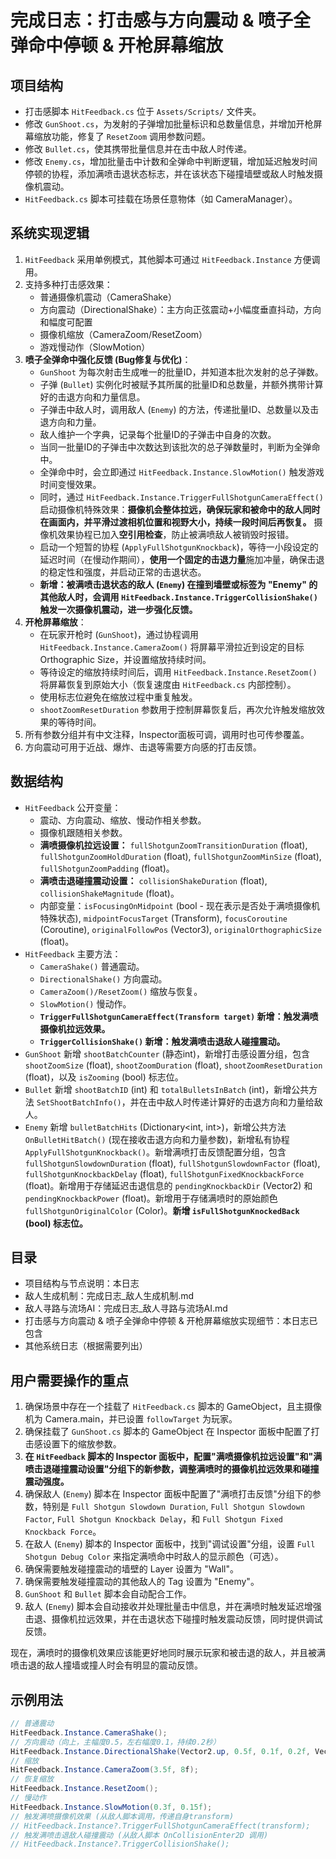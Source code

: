 # 完成日志：打击感与方向震动 & 喷子全弹命中停顿 & 开枪屏幕缩放

## 项目结构
- 打击感脚本 `HitFeedback.cs` 位于 `Assets/Scripts/` 文件夹。
- 修改 `GunShoot.cs`，为发射的子弹增加批量标识和总数量信息，并增加开枪屏幕缩放功能，修复了 `ResetZoom` 调用参数问题。
- 修改 `Bullet.cs`，使其携带批量信息并在击中敌人时传递。
- 修改 `Enemy.cs`，增加批量击中计数和全弹命中判断逻辑，增加延迟触发时间停顿的协程，添加满喷击退状态标志，并在该状态下碰撞墙壁或敌人时触发摄像机震动。
- `HitFeedback.cs` 脚本可挂载在场景任意物体（如 CameraManager）。

## 系统实现逻辑
1. `HitFeedback` 采用单例模式，其他脚本可通过 `HitFeedback.Instance` 方便调用。
2. 支持多种打击感效果：
   - 普通摄像机震动（CameraShake）
   - 方向震动（DirectionalShake）：主方向正弦震动+小幅度垂直抖动，方向和幅度可配置
   - 摄像机缩放（CameraZoom/ResetZoom）
   - 游戏慢动作（SlowMotion）
3. **喷子全弹命中强化反馈 (Bug修复与优化)**：
   - `GunShoot` 为每次射击生成唯一的批量ID，并知道本批次发射的总子弹数。
   - 子弹 (`Bullet`) 实例化时被赋予其所属的批量ID和总数量，并额外携带计算好的击退方向和力量信息。
   - 子弹击中敌人时，调用敌人 (`Enemy`) 的方法，传递批量ID、总数量以及击退方向和力量。
   - 敌人维护一个字典，记录每个批量ID的子弹击中自身的次数。
   - 当同一批量ID的子弹击中次数达到该批次的总子弹数量时，判断为全弹命中。
   - 全弹命中时，会立即通过 `HitFeedback.Instance.SlowMotion()` 触发游戏时间变慢效果。
   - 同时，通过 `HitFeedback.Instance.TriggerFullShotgunCameraEffect()` 启动摄像机特殊效果：**摄像机会整体拉远，确保玩家和被命中的敌人同时在画面内，并平滑过渡相机位置和视野大小，持续一段时间后再恢复。** 摄像机效果协程已加入**空引用检查**，防止被满喷敌人被销毁时报错。
   - 启动一个短暂的协程 (`ApplyFullShotgunKnockback`)，等待一小段设定的延迟时间（在慢动作期间），**使用一个固定的击退力量**施加冲量，确保击退的稳定性和强度，并启动正常的击退状态。
   - **新增：被满喷击退状态的敌人 (`Enemy`) 在撞到墙壁或标签为 "Enemy" 的其他敌人时，会调用 `HitFeedback.Instance.TriggerCollisionShake()` 触发一次摄像机震动，进一步强化反馈。**
4. **开枪屏幕缩放**：
   - 在玩家开枪时 (`GunShoot`)，通过协程调用 `HitFeedback.Instance.CameraZoom()` 将屏幕平滑拉近到设定的目标Orthographic Size，并设置缩放持续时间。
   - 等待设定的缩放持续时间后，调用 `HitFeedback.Instance.ResetZoom()` 将屏幕恢复到原始大小（恢复速度由 `HitFeedback.cs` 内部控制）。
   - 使用标志位避免在缩放过程中重复触发。
   - `shootZoomResetDuration` 参数用于控制屏幕恢复后，再次允许触发缩放效果的等待时间。
5. 所有参数分组并有中文注释，Inspector面板可调，调用时也可传参覆盖。
6. 方向震动可用于近战、爆炸、击退等需要方向感的打击反馈。

## 数据结构
- `HitFeedback` 公开变量：
  - 震动、方向震动、缩放、慢动作相关参数。
  - 摄像机跟随相关参数。
  - **满喷摄像机拉远设置：** `fullShotgunZoomTransitionDuration` (float), `fullShotgunZoomHoldDuration` (float), `fullShotgunZoomMinSize` (float), `fullShotgunZoomPadding` (float)。
  - **满喷击退碰撞震动设置：** `collisionShakeDuration` (float), `collisionShakeMagnitude` (float)。
  - 内部变量：`isFocusingOnMidpoint` (bool - 现在表示是否处于满喷摄像机特殊状态), `midpointFocusTarget` (Transform), `focusCoroutine` (Coroutine), `originalFollowPos` (Vector3), `originalOrthographicSize` (float)。
- `HitFeedback` 主要方法：
  - `CameraShake()` 普通震动。
  - `DirectionalShake()` 方向震动。
  - `CameraZoom()/ResetZoom()` 缩放与恢复。
  - `SlowMotion()` 慢动作。
  - **`TriggerFullShotgunCameraEffect(Transform target)` 新增：触发满喷摄像机拉远效果。**
  - **`TriggerCollisionShake()` 新增：触发满喷击退敌人碰撞震动。**
- `GunShoot` 新增 `shootBatchCounter` (静态int)，新增打击感设置分组，包含 `shootZoomSize` (float), `shootZoomDuration` (float), `shootZoomResetDuration` (float)，以及 `isZooming` (bool) 标志位。
- `Bullet` 新增 `shootBatchID` (int) 和 `totalBulletsInBatch` (int)，新增公共方法 `SetShootBatchInfo()`，并在击中敌人时传递计算好的击退方向和力量给敌人。
- `Enemy` 新增 `bulletBatchHits` (Dictionary<int, int>)，新增公共方法 `OnBulletHitBatch()` (现在接收击退方向和力量参数)，新增私有协程 `ApplyFullShotgunKnockback()`。新增满喷打击反馈配置分组，包含 `fullShotgunSlowdownDuration` (float), `fullShotgunSlowdownFactor` (float), `fullShotgunKnockbackDelay` (float), `fullShotgunFixedKnockbackForce` (float)。新增用于存储延迟击退信息的 `pendingKnockbackDir` (Vector2) 和 `pendingKnockbackPower` (float)。新增用于存储满喷时的原始颜色 `fullShotgunOriginalColor` (Color)。**新增 `isFullShotgunKnockedBack` (bool) 标志位。**

## 目录
- 项目结构与节点说明：本日志
- 敌人生成机制：完成日志_敌人生成机制.md
- 敌人寻路与流场AI：完成日志_敌人寻路与流场AI.md
- 打击感与方向震动 & 喷子全弹命中停顿 & 开枪屏幕缩放实现细节：本日志已包含
- 其他系统日志（根据需要列出）

## 用户需要操作的重点
1. 确保场景中存在一个挂载了 `HitFeedback.cs` 脚本的 GameObject，且主摄像机为 Camera.main，并已设置 `followTarget` 为玩家。
2. 确保挂载了 `GunShoot.cs` 脚本的 GameObject 在 Inspector 面板中配置了打击感设置下的缩放参数。
3. **在 `HitFeedback` 脚本的 Inspector 面板中，配置"满喷摄像机拉远设置"和"满喷击退碰撞震动设置"分组下的新参数，调整满喷时的摄像机拉远效果和碰撞震动强度。**
4. 确保敌人 (`Enemy`) 脚本在 Inspector 面板中配置了"满喷打击反馈"分组下的参数，特别是 `Full Shotgun Slowdown Duration`, `Full Shotgun Slowdown Factor`, `Full Shotgun Knockback Delay`，和 `Full Shotgun Fixed Knockback Force`。
5. 在敌人 (`Enemy`) 脚本的 Inspector 面板中，找到"调试设置"分组，设置 `Full Shotgun Debug Color` 来指定满喷命中时敌人的显示颜色（可选）。
6. 确保需要触发碰撞震动的墙壁的 Layer 设置为 "Wall"。
7. 确保需要触发碰撞震动的其他敌人的 Tag 设置为 "Enemy"。
8. `GunShoot` 和 `Bullet` 脚本会自动配合工作。
9. 敌人 (`Enemy`) 脚本会自动接收并处理批量击中信息，并在满喷时触发延迟增强击退、摄像机拉远效果，并在击退状态下碰撞时触发震动反馈，同时提供调试反馈。

现在，满喷时的摄像机效果应该能更好地同时展示玩家和被击退的敌人，并且被满喷击退的敌人撞墙或撞人时会有明显的震动反馈。

## 示例用法
```csharp
// 普通震动
HitFeedback.Instance.CameraShake();
// 方向震动（向上，主幅度0.5，左右幅度0.1，持续0.2秒）
HitFeedback.Instance.DirectionalShake(Vector2.up, 0.5f, 0.1f, 0.2f, Vector2.right);
// 缩放
HitFeedback.Instance.CameraZoom(3.5f, 8f);
// 恢复缩放
HitFeedback.Instance.ResetZoom();
// 慢动作
HitFeedback.Instance.SlowMotion(0.3f, 0.15f);
// 触发满喷摄像机效果 (从敌人脚本调用，传递自身transform)
// HitFeedback.Instance?.TriggerFullShotgunCameraEffect(transform);
// 触发满喷击退敌人碰撞震动 (从敌人脚本 OnCollisionEnter2D 调用)
// HitFeedback.Instance?.TriggerCollisionShake();
``` 